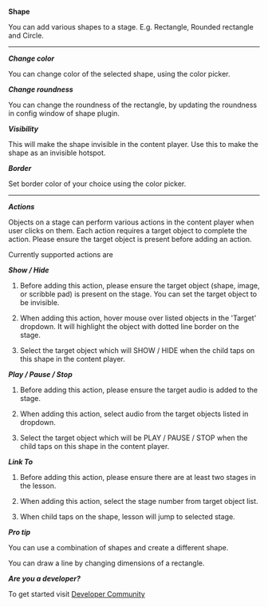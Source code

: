 **Shape**

You can add various shapes to a stage. E.g. Rectangle, Rounded rectangle and Circle.

---

**_Change color_**

You can change color of the selected shape, using the color picker.

**_Change roundness_**

You can change the roundness of the rectangle, by updating the roundness in config window of shape plugin.

**_Visibility_**

This will make the shape invisible in the content player. Use this to make the shape as an invisible hotspot.

**_Border_**

Set border color of your choice using the color picker.

---

**_Actions_**

Objects on a stage can perform various actions in the content player when user clicks on them. Each action requires a target object to complete the action. Please ensure the target object is present before adding an action.

Currently supported actions are

**_Show / Hide_**

1. Before adding this action, please ensure the target object (shape, image, or scribble pad) is present on the stage. You can set the target object to be invisible.

1. When adding this action, hover mouse over listed objects in the 'Target' dropdown. It will highlight the object with dotted line border on the stage.

1. Select the target object which will SHOW / HIDE when the child taps on this shape in the content player.

**_Play / Pause / Stop_**

1. Before adding this action, please ensure the target audio is added to the stage.

1. When adding this action, select audio from the target objects listed in dropdown.

1. Select the target object which will be PLAY / PAUSE / STOP when the child taps on this shape in the content player.

**_Link To_**

1. Before adding this action, please ensure there are at least two stages in the lesson.

1. When adding this action, select the stage number from target object list.

1. When child taps on the shape, lesson will jump to selected stage.

**_Pro tip_**

You can use a combination of shapes and create a different shape.

You can draw a line by changing dimensions of a rectangle.

**_Are you a developer?_**

To get started visit <a href="http://www.sunbird.org/" target="_blank">Developer Community</a>

